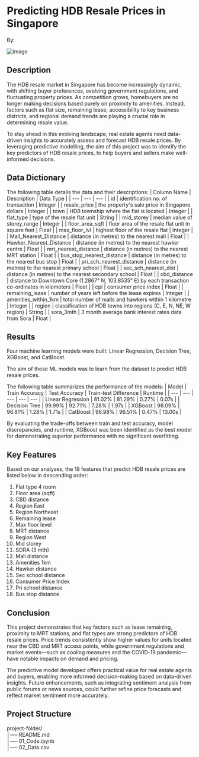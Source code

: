 # Predicting HDB Resale Prices in Singapore
By:

![image](https://github.com/user-attachments/assets/b5782f8b-c421-4c0c-ab4e-b3fbb8fec072)

## Description
The HDB resale market in Singapore has become increasingly dynamic, with shifting buyer preferences, evolving government regulations, and fluctuating property prices. As competition grows, homebuyers are no longer making decisions based purely on proximity to amenities. Instead, factors such as flat size, remaining lease, accessibility to key business districts, and regional demand trends are playing a crucial role in determining resale value.

To stay ahead in this evolving landscape, real estate agents need data-driven insights to accurately assess and forecast HDB resale prices. By leveraging predictive modelling, the aim of this project was to identify the key predictors of HDB resale prices, to help buyers and sellers make well-informed decisions.

## Data Dictionary
The following table details the data and their descriptions:
| Column Name	| Description	| Data Type |
| --- | --- | --- | 
| id | identification no. of transaction | Integer |
| resale_price | the property's sale price in Singapore dollars | Integer |
| town | HDB township where the flat is located | Integer |
| flat_type | type of the resale flat unit | String |
| mid_storey | median value of storey_range | Integer |
| floor_area_sqft | floor area of the resale flat unit in square feet | Float |
| max_floor_lvl | highest floor of the resale flat | Integer |
| Mall_Nearest_Distance | distance (in metres) to the nearest mall | Float |
| Hawker_Nearest_Distance | distance (in metres) to the nearest hawker centre | Float |
| mrt_nearest_distance | distance (in metres) to the nearest MRT station | Float |
| bus_stop_nearest_distance | distance (in metres) to the nearest bus stop | Float |
| pri_sch_nearest_distance | distance (in metres) to the nearest primary school | Float |
| sec_sch_nearest_dist | distance (in metres) to the nearest secondary school | Float |
| cbd_distance | distance to Downtown Core (1.2867° N, 103.8535° E) by each transaction co-ordinates in kilometers | Float |
| cpi | consumer price index | Float |
| remaining_lease | number of years left before the lease expires | Integer |
| amenities_within_1km | total number of malls and hawkers within 1 kilometre | Integer |
| region | classification of HDB towns into regions (C, E, N, NE, W region) | String |
| sora_3mth | 3 month average bank interest rates data from Sora | Float |

## Results
Four machine learning models were built: Linear Regression, Decision Tree, XGBoost, and CatBoost.

The aim of these ML models was to learn from the dataset to predict HDB resale prices.

The following table summarizes the performance of the models:
| Model | Train Accuracy | Test Accuracy | Train-test Difference | Runtime |
| --- | --- | --- | --- | --- |
| Linear Regression | 81.02% | 81.29%	| 0.27% | 0.07s |
| Decision Tree | 99.99% | 92.71%	| 7.28% | 1.97s |
| XGBoost | 98.09% | 96.81%	| 1.28% | 1.71s |
| CatBoost | 96.98% | 96.51%	| 0.47% | 13.00s |

By evaluating the trade-offs between train and test accuracy, model discrepancies, and runtime, XGBoost was been identified as the best model for demonstrating superior performance with no significant overfitting.

## Key Features
Based on our analyses, the 18 features that predict HDB resale prices are listed below in descending order:
1. Flat type 4 room
2. Floor area (sqft)
3. CBD distance
4. Region East
5. Region Northeast
6. Remaining lease
7. Max floor level
8. MRT distance
9. Region West
10. Mid storey
11. SORA (3 mth)
12. Mall distance
13. Amenities 1km
14. Hawker distance
15. Sec school distance
16. Consumer Price Index
17. Pri school distance
18. Bus stop distance

## Conclusion
This project demonstrates that key factors such as lease remaining, proximity to MRT stations, and flat types are strong predictors of HDB resale prices. Price trends consistently show higher values for units located near the CBD and MRT access points, while government regulations and market events—such as cooling measures and the COVID-19 pandemic—have notable impacts on demand and pricing.

The predictive model developed offers practical value for real estate agents and buyers, enabling more informed decision-making based on data-driven insights. Future enhancements, such as integrating sentiment analysis from public forums or news sources, could further refine price forecasts and reflect market sentiment more accurately.

## Project Structure
project-folder/
<br>│── README.md
<br>│── 01_Code.ipynb
<br>│── 02_Data.csv
